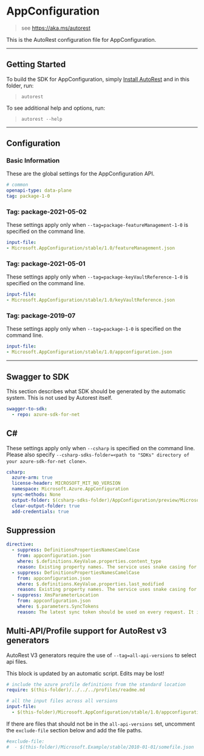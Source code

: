 # AppConfiguration

> see https://aka.ms/autorest

This is the AutoRest configuration file for AppConfiguration.

---

## Getting Started

To build the SDK for AppConfiguration, simply [Install AutoRest](https://aka.ms/autorest/install) and in this folder, run:

> `autorest`

To see additional help and options, run:

> `autorest --help`
---

## Configuration

### Basic Information

These are the global settings for the AppConfiguration API.

``` yaml
# common
openapi-type: data-plane
tag: package-1-0
```

### Tag: package-2021-05-02

These settings apply only when `--tag=package-featureManagement-1-0` is specified on the command line.

``` yaml $(tag) == 'package-featureManagement-1-0'
input-file:
- Microsoft.AppConfiguration/stable/1.0/featureManagement.json
```

### Tag: package-2021-05-01

These settings apply only when `--tag=package-keyVaultReference-1-0` is specified on the command line.

``` yaml $(tag) == 'package-keyVaultReference-1-0'
input-file:
- Microsoft.AppConfiguration/stable/1.0/keyVaultReference.json
```

### Tag: package-2019-07

These settings apply only when `--tag=package-1-0` is specified on the command line.

``` yaml $(tag) == 'package-1-0'
input-file:
- Microsoft.AppConfiguration/stable/1.0/appconfiguration.json
```

---

## Swagger to SDK

This section describes what SDK should be generated by the automatic system.
This is not used by Autorest itself.

``` yaml $(swagger-to-sdk)
swagger-to-sdk:
  - repo: azure-sdk-for-net
```

## C#

These settings apply only when `--csharp` is specified on the command line.
Please also specify `--csharp-sdks-folder=<path to "SDKs" directory of your azure-sdk-for-net clone>`.

``` yaml $(csharp)
csharp:
  azure-arm: true
  license-header: MICROSOFT_MIT_NO_VERSION
  namespace: Microsoft.Azure.AppConfiguration
  sync-methods: None
  output-folder: $(csharp-sdks-folder)/AppConfiguration/preview/Microsoft.Azure.AppConfiguration/src/Generated
  clear-output-folder: true
  add-credentials: true
```
## Suppression

``` yaml
directive:
  - suppress: DefinitionsPropertiesNamesCamelCase
    from: appconfiguration.json
    where: $.definitions.KeyValue.properties.content_type
    reason: Existing property names. The service uses snake casing for json properties.
  - suppress: DefinitionsPropertiesNamesCamelCase
    from: appconfiguration.json
    where: $.definitions.KeyValue.properties.last_modified
    reason: Existing property names. The service uses snake casing for json properties.
  - suppress: XmsParameterLocation
    from: appconfiguration.json
    where: $.parameters.SyncTokens
    reason: The latest sync token should be used on every request. It is more proper to be globally stored per client rather than passed in for individual requests.
```
## Multi-API/Profile support for AutoRest v3 generators 

AutoRest V3 generators require the use of `--tag=all-api-versions` to select api files.

This block is updated by an automatic script. Edits may be lost!

``` yaml $(tag) == 'all-api-versions' /* autogenerated */
# include the azure profile definitions from the standard location
require: $(this-folder)/../../../profiles/readme.md

# all the input files across all versions
input-file:
  - $(this-folder)/Microsoft.AppConfiguration/stable/1.0/appconfiguration.json

```

If there are files that should not be in the `all-api-versions` set, 
uncomment the  `exclude-file` section below and add the file paths.

``` yaml $(tag) == 'all-api-versions'
#exclude-file: 
#  - $(this-folder)/Microsoft.Example/stable/2010-01-01/somefile.json
```

